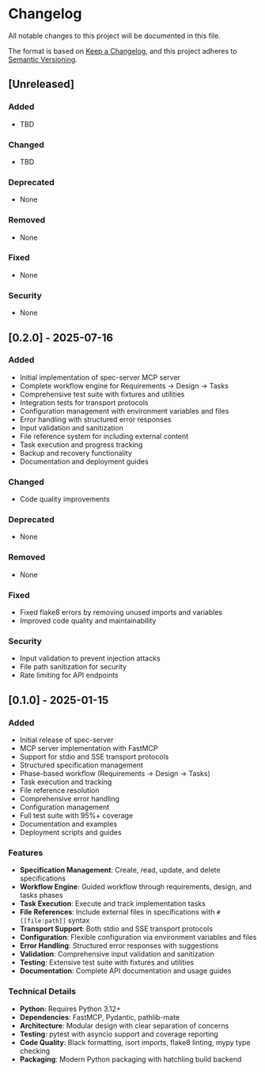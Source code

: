 # Changelog

All notable changes to this project will be documented in this file.

The format is based on [Keep a Changelog](https://keepachangelog.com/en/1.0.0/),
and this project adheres to [Semantic Versioning](https://semver.org/spec/v2.0.0.html).

## [Unreleased]

### Added
- TBD

### Changed
- TBD

### Deprecated
- None

### Removed
- None

### Fixed
- None

### Security
- None

## [0.2.0] - 2025-07-16

### Added
- Initial implementation of spec-server MCP server
- Complete workflow engine for Requirements → Design → Tasks
- Comprehensive test suite with fixtures and utilities
- Integration tests for transport protocols
- Configuration management with environment variables and files
- Error handling with structured error responses
- Input validation and sanitization
- File reference system for including external content
- Task execution and progress tracking
- Backup and recovery functionality
- Documentation and deployment guides

### Changed
- Code quality improvements

### Deprecated
- None

### Removed
- None

### Fixed
- Fixed flake8 errors by removing unused imports and variables
- Improved code quality and maintainability

### Security
- Input validation to prevent injection attacks
- File path sanitization for security
- Rate limiting for API endpoints

## [0.1.0] - 2025-01-15

### Added
- Initial release of spec-server
- MCP server implementation with FastMCP
- Support for stdio and SSE transport protocols
- Structured specification management
- Phase-based workflow (Requirements → Design → Tasks)
- Task execution and tracking
- File reference resolution
- Comprehensive error handling
- Configuration management
- Full test suite with 95%+ coverage
- Documentation and examples
- Deployment scripts and guides

### Features
- **Specification Management**: Create, read, update, and delete specifications
- **Workflow Engine**: Guided workflow through requirements, design, and tasks phases
- **Task Execution**: Execute and track implementation tasks
- **File References**: Include external files in specifications with `#[[file:path]]` syntax
- **Transport Support**: Both stdio and SSE transport protocols
- **Configuration**: Flexible configuration via environment variables and files
- **Error Handling**: Structured error responses with suggestions
- **Validation**: Comprehensive input validation and sanitization
- **Testing**: Extensive test suite with fixtures and utilities
- **Documentation**: Complete API documentation and usage guides

### Technical Details
- **Python**: Requires Python 3.12+
- **Dependencies**: FastMCP, Pydantic, pathlib-mate
- **Architecture**: Modular design with clear separation of concerns
- **Testing**: pytest with asyncio support and coverage reporting
- **Code Quality**: Black formatting, isort imports, flake8 linting, mypy type checking
- **Packaging**: Modern Python packaging with hatchling build backend